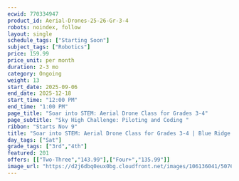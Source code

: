 ```yaml
---
ecwid: 770334947
product_id: Aerial-Drones-25-26-Gr-3-4
robots: noindex, follow
layout: single
schedule_tags: ["Starting Soon"]
subject_tags: ["Robotics"]
price: 159.99
price_unit: per month
duration: 2-3 mo
category: Ongoing
weight: 13
start_date: 2025-09-06
end_date: 2025-12-18
start_time: "12:00 PM"
end_time: "1:00 PM"
page_title: "Soar into STEM: Aerial Drone Class for Grades 3-4"
page_subtitle: "Sky High Challenge: Piloting and Coding "
ribbon: "Starts Nov 9"
title: "Soar into STEM: Aerial Drone Class for Grades 3-4 | Blue Ridge Boost"
day_tags: ["Sat"]
grade_tags: ["3rd","4th"]
featured: 201
offers: [["Two-Three","143.99"],["Four+","135.99"]]
image_url: "https://d2j6dbq0eux0bg.cloudfront.net/images/106136041/5076486930.png"
---
```

